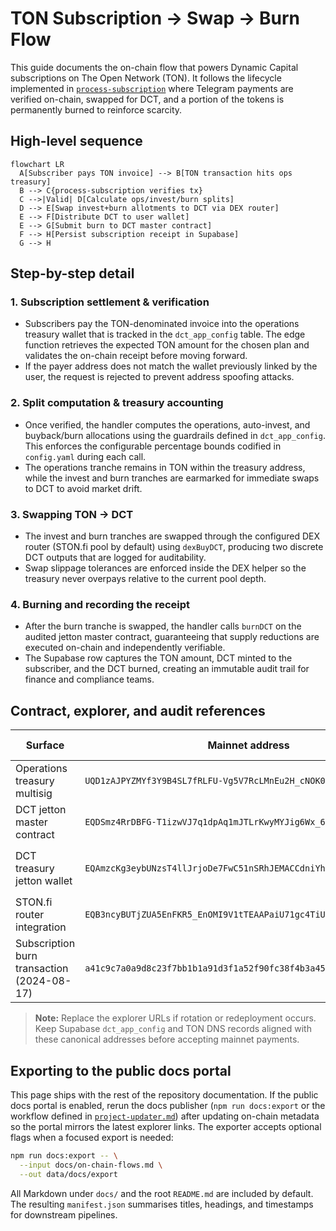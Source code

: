 # TON Subscription → Swap → Burn Flow

This guide documents the on-chain flow that powers Dynamic Capital subscriptions
on The Open Network (TON). It follows the lifecycle implemented in
[`process-subscription`](../dynamic-capital-ton/supabase/functions/process-subscription/index.ts)
where Telegram payments are verified on-chain, swapped for DCT, and a portion of
the tokens is permanently burned to reinforce scarcity.

## High-level sequence

```mermaid
flowchart LR
  A[Subscriber pays TON invoice] --> B[TON transaction hits ops treasury]
  B --> C{process-subscription verifies tx}
  C -->|Valid| D[Calculate ops/invest/burn splits]
  D --> E[Swap invest+burn allotments to DCT via DEX router]
  E --> F[Distribute DCT to user wallet]
  E --> G[Submit burn to DCT master contract]
  F --> H[Persist subscription receipt in Supabase]
  G --> H
```

## Step-by-step detail

### 1. Subscription settlement & verification

- Subscribers pay the TON-denominated invoice into the operations treasury
  wallet that is tracked in the `dct_app_config` table. The edge function
  retrieves the expected TON amount for the chosen plan and validates the
  on-chain receipt before moving forward.
- If the payer address does not match the wallet previously linked by the user,
  the request is rejected to prevent address spoofing attacks.

### 2. Split computation & treasury accounting

- Once verified, the handler computes the operations, auto-invest, and
  buyback/burn allocations using the guardrails defined in `dct_app_config`.
  This enforces the configurable percentage bounds codified in `config.yaml`
  during each call.
- The operations tranche remains in TON within the treasury address, while the
  invest and burn tranches are earmarked for immediate swaps to DCT to avoid
  market drift.

### 3. Swapping TON → DCT

- The invest and burn tranches are swapped through the configured DEX router
  (STON.fi pool by default) using `dexBuyDCT`, producing two discrete DCT
  outputs that are logged for auditability.
- Swap slippage tolerances are enforced inside the DEX helper so the treasury
  never overpays relative to the current pool depth.

### 4. Burning and recording the receipt

- After the burn tranche is swapped, the handler calls `burnDCT` on the audited
  jetton master contract, guaranteeing that supply reductions are executed
  on-chain and independently verifiable.
- The Supabase row captures the TON amount, DCT minted to the subscriber, and
  the DCT burned, creating an immutable audit trail for finance and compliance
  teams.

## Contract, explorer, and audit references

| Surface                                    | Mainnet address                                                    | TON explorer                                                                                                                                                                                                                                                                | Audit evidence                                                                                             |
| ------------------------------------------ | ------------------------------------------------------------------ | --------------------------------------------------------------------------------------------------------------------------------------------------------------------------------------------------------------------------------------------------------------------------- | ---------------------------------------------------------------------------------------------------------- |
| Operations treasury multisig               | `UQD1zAJPYZMYf3Y9B4SL7fRLFU-Vg5V7RcLMnEu2H_cNOK0G`                 | [tonviewer](https://tonviewer.com/UQD1zAJPYZMYf3Y9B4SL7fRLFU-Vg5V7RcLMnEu2H_cNOK0G) · [tonscan](https://tonscan.org/address/UQD1zAJPYZMYf3Y9B4SL7fRLFU-Vg5V7RcLMnEu2H_cNOK0G)                                                                                               | SOC 1 / SOC 2 evidence tracked in [`compliance/certificates.json`](./compliance/certificates.json).        |
| DCT jetton master contract                 | `EQDSmz4RrDBFG-T1izwVJ7q1dpAq1mJTLrKwyMYJig6Wx_6y`                 | [tonviewer](https://tonviewer.com/jetton/EQDSmz4RrDBFG-T1izwVJ7q1dpAq1mJTLrKwyMYJig6Wx_6y) · [tonscan](https://tonscan.org/jetton/EQDSmz4RrDBFG-T1izwVJ7q1dpAq1mJTLrKwyMYJig6Wx_6y) · [verifier](https://verifier.ton.org/EQDSmz4RrDBFG-T1izwVJ7q1dpAq1mJTLrKwyMYJig6Wx_6y) | Contract audit bundled with [`dynamic-capital-ton/contracts`](../dynamic-capital-ton/contracts/README.md). |
| DCT treasury jetton wallet                 | `EQAmzcKg3eybUNzsT4llJrjoDe7FwC51nSRhJEMACCdniYhq`                 | [tonviewer](https://tonviewer.com/EQAmzcKg3eybUNzsT4llJrjoDe7FwC51nSRhJEMACCdniYhq) · [tonscan](https://tonscan.org/address/EQAmzcKg3eybUNzsT4llJrjoDe7FwC51nSRhJEMACCdniYhq)                                                                                               | Burn & emissions signer documented in [`docs/onchain/jetton-minter.md`](./onchain/jetton-minter.md).       |
| STON.fi router integration                 | `EQB3ncyBUTjZUA5EnFKR5_EnOMI9V1tTEAAPaiU71gc4TiUt`                 | [tonviewer](https://tonviewer.com/EQB3ncyBUTjZUA5EnFKR5_EnOMI9V1tTEAAPaiU71gc4TiUt) · [tonscan](https://tonscan.org/address/EQB3ncyBUTjZUA5EnFKR5_EnOMI9V1tTEAAPaiU71gc4TiUt)                                                                                               | Due diligence walkthrough in [`ton-web3-guidelines.md`](./ton-web3-guidelines.md).                         |
| Subscription burn transaction (2024-08-17) | `a41c9c7a0a9d8c23f7bb1b1a91d3f1a52f90fc38f4b3a45ec5c3eae560b7d5aa` | [tonviewer](https://tonviewer.com/transaction/a41c9c7a0a9d8c23f7bb1b1a91d3f1a52f90fc38f4b3a45ec5c3eae560b7d5aa) · [tonscan](https://tonscan.org/tx/a41c9c7a0a9d8c23f7bb1b1a91d3f1a52f90fc38f4b3a45ec5c3eae560b7d5aa)                                                        | Included in the treasury reconciliation package archived with finance.                                     |

> **Note:** Replace the explorer URLs if rotation or redeployment occurs. Keep
> Supabase `dct_app_config` and TON DNS records aligned with these canonical
> addresses before accepting mainnet payments.

## Exporting to the public docs portal

This page ships with the rest of the repository documentation. If the public
docs portal is enabled, rerun the docs publisher (`npm run docs:export` or the
workflow defined in [`project-updater.md`](./project-updater.md)) after updating
on-chain metadata so the portal mirrors the latest explorer links. The exporter
accepts optional flags when a focused export is needed:

```bash
npm run docs:export -- \
  --input docs/on-chain-flows.md \
  --out data/docs/export
```

All Markdown under `docs/` and the root `README.md` are included by default. The
resulting `manifest.json` summarises titles, headings, and timestamps for
downstream pipelines.
